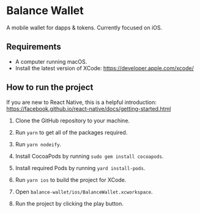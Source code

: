 # Balance Wallet

A mobile wallet for dapps &amp; tokens. Currently focused on iOS.

## Requirements

* A computer running macOS.
* Install the latest version of XCode: https://developer.apple.com/xcode/

## How to run the project

If you are new to React Native, this is a helpful introduction: https://facebook.github.io/react-native/docs/getting-started.html

1. Clone the GitHub repository to your machine.

2. Run `yarn` to get all of the packages required.

3. Run `yarn nodeify`.

4. Install CocoaPods by running `sudo gem install cocoapods`.

5. Install required Pods by running `yard install-pods`.

6. Run `yarn ios` to build the project for XCode.

7. Open `balance-wallet/ios/BalanceWallet.xcworkspace`.

8. Run the project by clicking the play button.
